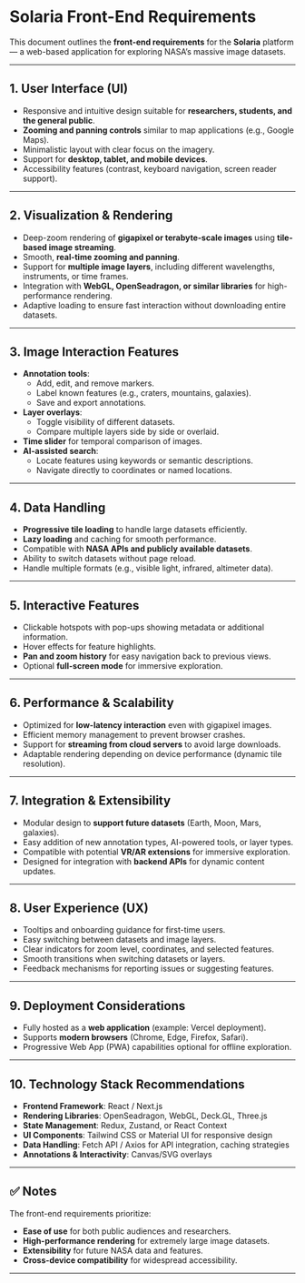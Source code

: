 # Solaria Front-End Requirements

This document outlines the **front-end requirements** for the **Solaria** platform — a web-based application for exploring NASA’s massive image datasets.

---

## 1. User Interface (UI)

- Responsive and intuitive design suitable for **researchers, students, and the general public**.
- **Zooming and panning controls** similar to map applications (e.g., Google Maps).
- Minimalistic layout with clear focus on the imagery.
- Support for **desktop, tablet, and mobile devices**.
- Accessibility features (contrast, keyboard navigation, screen reader support).

---

## 2. Visualization & Rendering

- Deep-zoom rendering of **gigapixel or terabyte-scale images** using **tile-based image streaming**.
- Smooth, **real-time zooming and panning**.
- Support for **multiple image layers**, including different wavelengths, instruments, or time frames.
- Integration with **WebGL, OpenSeadragon, or similar libraries** for high-performance rendering.
- Adaptive loading to ensure fast interaction without downloading entire datasets.

---

## 3. Image Interaction Features

- **Annotation tools**:
  - Add, edit, and remove markers.
  - Label known features (e.g., craters, mountains, galaxies).
  - Save and export annotations.
- **Layer overlays**:
  - Toggle visibility of different datasets.
  - Compare multiple layers side by side or overlaid.
- **Time slider** for temporal comparison of images.
- **AI-assisted search**:
  - Locate features using keywords or semantic descriptions.
  - Navigate directly to coordinates or named locations.

---

## 4. Data Handling

- **Progressive tile loading** to handle large datasets efficiently.
- **Lazy loading** and caching for smooth performance.
- Compatible with **NASA APIs and publicly available datasets**.
- Ability to switch datasets without page reload.
- Handle multiple formats (e.g., visible light, infrared, altimeter data).

---

## 5. Interactive Features

- Clickable hotspots with pop-ups showing metadata or additional information.
- Hover effects for feature highlights.
- **Pan and zoom history** for easy navigation back to previous views.
- Optional **full-screen mode** for immersive exploration.

---

## 6. Performance & Scalability

- Optimized for **low-latency interaction** even with gigapixel images.
- Efficient memory management to prevent browser crashes.
- Support for **streaming from cloud servers** to avoid large downloads.
- Adaptable rendering depending on device performance (dynamic tile resolution).

---

## 7. Integration & Extensibility

- Modular design to **support future datasets** (Earth, Moon, Mars, galaxies).
- Easy addition of new annotation types, AI-powered tools, or layer types.
- Compatible with potential **VR/AR extensions** for immersive exploration.
- Designed for integration with **backend APIs** for dynamic content updates.

---

## 8. User Experience (UX)

- Tooltips and onboarding guidance for first-time users.
- Easy switching between datasets and image layers.
- Clear indicators for zoom level, coordinates, and selected features.
- Smooth transitions when switching datasets or layers.
- Feedback mechanisms for reporting issues or suggesting features.

---

## 9. Deployment Considerations

- Fully hosted as a **web application** (example: Vercel deployment).
- Supports **modern browsers** (Chrome, Edge, Firefox, Safari).
- Progressive Web App (PWA) capabilities optional for offline exploration.

---

## 10. Technology Stack Recommendations

- **Frontend Framework**: React / Next.js
- **Rendering Libraries**: OpenSeadragon, WebGL, Deck.GL, Three.js
- **State Management**: Redux, Zustand, or React Context
- **UI Components**: Tailwind CSS or Material UI for responsive design
- **Data Handling**: Fetch API / Axios for API integration, caching strategies
- **Annotations & Interactivity**: Canvas/SVG overlays

---

## ✅ Notes

The front-end requirements prioritize:

- **Ease of use** for both public audiences and researchers.
- **High-performance rendering** for extremely large image datasets.
- **Extensibility** for future NASA data and features.
- **Cross-device compatibility** for widespread accessibility.

---

